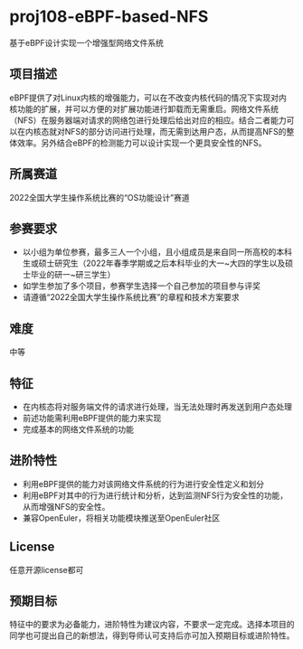 # proj108-eBPF-based-NFS
基于eBPF设计实现一个增强型网络文件系统

## 项目描述

eBPF提供了对Linux内核的增强能力，可以在不改变内核代码的情况下实现对内核功能的扩展，并可以方便的对扩展功能进行卸载而无需重启。网络文件系统（NFS）在服务器端对请求的网络包进行处理后给出对应的相应。结合二者能力可以在内核态就对NFS的部分访问进行处理，而无需到达用户态，从而提高NFS的整体效率。另外结合eBPF的检测能力可以设计实现一个更具安全性的NFS。

## 所属赛道

2022全国大学生操作系统比赛的“OS功能设计”赛道

## 参赛要求

- 以小组为单位参赛，最多三人一个小组，且小组成员是来自同一所高校的本科生或硕士研究生（2022年春季学期或之后本科毕业的大一~大四的学生以及硕士毕业的研一~研三学生）
- 如学生参加了多个项目，参赛学生选择一个自己参加的项目参与评奖
- 请遵循“2022全国大学生操作系统比赛”的章程和技术方案要求

## 难度

中等

## 特征

- 在内核态将对服务端文件的请求进行处理，当无法处理时再发送到用户态处理
- 前述功能需利用eBPF提供的能力来实现
- 完成基本的网络文件系统的功能

## 进阶特性

- 利用eBPF提供的能力对该网络文件系统的行为进行安全性定义和划分
- 利用eBPF对其中的行为进行统计和分析，达到监测NFS行为安全性的功能，从而增强NFS的安全性。
- 兼容OpenEuler，将相关功能模块推送至OpenEuler社区

## License

任意开源license都可

## 预期目标

特征中的要求为必备能力，进阶特性为建议内容，不要求一定完成。选择本项目的同学也可提出自己的新想法，得到导师认可支持后亦可加入预期目标或进阶特性。
